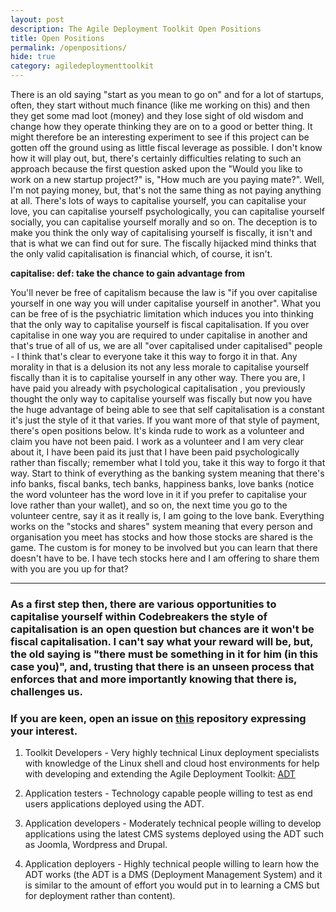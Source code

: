 ```yaml
---
layout: post
description: The Agile Deployment Toolkit Open Positions
title: Open Positions
permalink: /openpositions/
hide: true
category: agiledeploymenttoolkit
---
```


There is an old saying "start as you mean to go on" and for a lot of startups, often, they start without much finance (like me working on this) and then they get some mad loot (money) and they lose sight of old wisdom and change how they operate thinking they are on to a good or better thing. It might therefore be an interesting experiment to see if this project can be gotten off the ground using as little fiscal leverage as possible. I don't know how it will play out, but, there's certainly difficulties relating to such an approach because the first question asked upon the "Would you like to work on a new startup project?" is, "How much are you paying mate?". Well, I'm not paying money, but, that's not the same thing as not paying anything at all. There's lots of ways to capitalise yourself, you can capitalise your love, you can capitalise yourself psychologically, you can capitalise yourself socially, you can capitalise yourself morally and so on. The deception is to make you think the only way of capitalising yourself is fiscally, it isn't and that is what we can find out for sure. The fiscally hijacked mind thinks that the only valid capitalisation is financial which, of course, it isn't. 

**capitalise: def: take the chance to gain advantage from**

You'll never be free of capitalism because the law is "if you over capitalise yourself in one way you will under capitalise yourself in another". What you can be free of is the psychiatric limitation which induces you into thinking that the only way to capitalise yourself is fiscal capitalisation. If you over capitalise in one way you are required to under capitalise in another and that's true of all of us, we are all "over capitalised under capitalised" people - I think that's clear to everyone take it this way to forgo it in that. Any morality in that is a delusion its not any less morale to capitalise yourself fiscally than it is to capitalise yourself in any other way. There you are, I have paid you already with psychological capitalisation , you previously thought the only way to capitalise yourself was fiscally but now you have the huge advantage of being able to see that self capitalisation is a constant it's just the style of it that varies. If you want more of that style of payment, there's open positions below. It's kinda rude to work as a volunteer and claim you have not been paid. I work as a volunteer and I am very clear about it, I have been paid its just that I have been paid psychologically rather than fiscally; remember what I told you, take it this way to forgo it that way. Start to think of everything as the banking system meaning that there's info banks, fiscal banks, tech banks, happiness banks, love banks (notice the word volunteer has the word love in it if you prefer to capitalise your love rather than your wallet), and so on, the next time you go to the volunteer centre, say it as it really is, I am going to the love bank. Everything works on the "stocks and shares" system meaning that every person and organisation you meet has stocks and how those stocks are shared is the game. The custom is for money to be involved but you can learn that there doesn't have to be. I have tech stocks here and I am offering to share them with you are you up for that?  

------------------------

### As a first step then, there are various opportunities to capitalise yourself within Codebreakers the style of capitalisation is an open question but chances are it won't be fiscal capitalisation. I can't say what your reward will be, but, the old saying is "there must be something in it for him (in this case you)", and, trusting that there is an unseen process that enforces that and more importantly knowing that there is, challenges us.    

### If you are keen, open an issue on [this](https://github.com/agile-deployer/codebreakers/issues) repository expressing your interest. 

1) Toolkit Developers - Very highly technical Linux deployment specialists with knowledge of the Linux shell and cloud host environments for help with developing and extending the Agile Deployment Toolkit: [ADT](https://www.github.com/agile-deployer)  

2) Application testers - Technology capable people willing to test as end users applications deployed using the ADT.  

3) Application developers - Moderately technical people willing to develop applications using the latest CMS systems deployed using the ADT such as Joomla, Wordpress and Drupal.  

4) Application deployers - Highly technical people willing to learn how the ADT works (the ADT is a DMS (Deployment Management System) and it is similar to the amount of effort you would put in to learning a CMS but for deployment rather than content). 
